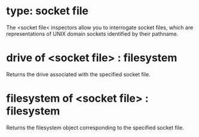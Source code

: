 # type: socket file

The &lt;socket file&lt; inspectors allow you to interrogate socket files, which are representations of UNIX domain sockets identified by their pathname.

# drive of &lt;socket file&gt; : filesystem

Returns the drive associated with the specified socket file.

# filesystem of &lt;socket file&gt; : filesystem

Returns the filesystem object corresponding to the specified socket file.
